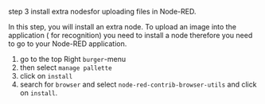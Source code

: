 step 3 install extra nodesfor uploading files in Node-RED.

In this step, you will install an extra node. To upload an image into the application ( for recognition) you need to install a node 
therefore you need to go to your Node-RED application. 

1. go to the top Right `burger`-menu
2. then select `manage pallette`
3. click on `install` 
4. search for `browser` and select `node-red-contrib-browser-utils` and click on `install`.
